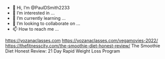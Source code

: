 - 👋 Hi, I’m @PaulDSmith2233
- 👀 I’m interested in ...
- 🌱 I’m currently learning ...
- 💞️ I’m looking to collaborate on ...
- 📫 How to reach me ...

<!---
PaulDSmith2233/PaulDSmith2233 is a ✨ special ✨ repository because its `README.md` (this file) appears on your GitHub profile.
You can click the Preview link to take a look at your changes.
--->

https://yozanaclasses.com
https://yozanaclasses.com/vegamovies-2022/
https://thefitnesscity.com/the-smoothie-diet-honest-review/
The Smoothie Diet Honest Review: 21 Day Rapid Weight Loss Program

